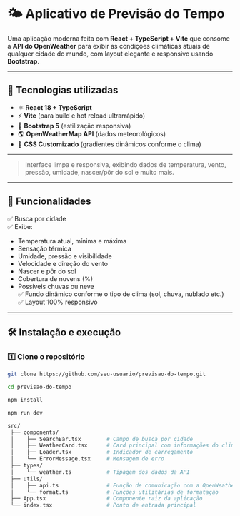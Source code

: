 # 🌤️ Aplicativo de Previsão do Tempo

Uma aplicação moderna feita com **React + TypeScript + Vite** que consome a **API do OpenWeather** para exibir as condições climáticas atuais de qualquer cidade do mundo, com layout elegante e responsivo usando **Bootstrap**.

---

## 🚀 Tecnologias utilizadas

- ⚛️ **React 18 + TypeScript**
- ⚡ **Vite** (para build e hot reload ultrarrápido)
- 🎨 **Bootstrap 5** (estilização responsiva)
- 🌎 **OpenWeatherMap API** (dados meteorológicos)
- 🧩 **CSS Customizado** (gradientes dinâmicos conforme o clima)

---


> Interface limpa e responsiva, exibindo dados de temperatura, vento, pressão, umidade, nascer/pôr do sol e muito mais.

---

## 🧠 Funcionalidades

✅ Busca por cidade  
✅ Exibe:
- Temperatura atual, mínima e máxima  
- Sensação térmica  
- Umidade, pressão e visibilidade  
- Velocidade e direção do vento  
- Nascer e pôr do sol  
- Cobertura de nuvens (%)  
- Possíveis chuvas ou neve  
✅ Fundo dinâmico conforme o tipo de clima (sol, chuva, nublado etc.)  
✅ Layout 100% responsivo  

---

## 🛠️ Instalação e execução

### 1️⃣ Clone o repositório
```bash
git clone https://github.com/seu-usuario/previsao-do-tempo.git

cd previsao-do-tempo

npm install

npm run dev

```
```bash
src/
 ├── components/
 │    ├── SearchBar.tsx        # Campo de busca por cidade
 │    ├── WeatherCard.tsx      # Card principal com informações do clima
 │    ├── Loader.tsx           # Indicador de carregamento
 │    └── ErrorMessage.tsx     # Mensagem de erro
 ├── types/
 │    └── weather.ts           # Tipagem dos dados da API
 ├── utils/
 │    ├── api.ts               # Função de comunicação com a OpenWeather API
 │    └── format.ts            # Funções utilitárias de formatação
 ├── App.tsx                   # Componente raiz da aplicação
 └── index.tsx                 # Ponto de entrada principal

```